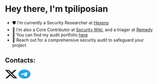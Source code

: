 
# Hey there, I'm tpiliposian


- 🛡️ I’m currently a Security Researcher at [Hexens](https://hexens.io/)
- 🌱 I’m also a Core Contributor at [Security Wiki](https://wiki.r.security/), and a triager at [Remedy](https://r.xyz/)
- 💼 You can find my audit portfolio [here](https://github.com/tpiliposian/audits/tree/main)
- 💬 Reach out for a comprehensive security audit to safeguard your project

<h2 align="left">Contacts:</h2>
<p align="left">
  <a href="https://twitter.com/tpiliposian" target="_blank"><img src="https://github.com/tpiliposian/logo/blob/main/x-color.svg" alt="Twitter" height="30" width="40" /></a>
  <a href="https://t.me/tpiliposian" target="_blank"><img src="https://github.com/tpiliposian/logo/blob/main/telegram-color.svg" alt="Telegram" height="30" width="40" /></a>
  </a>
</p>

